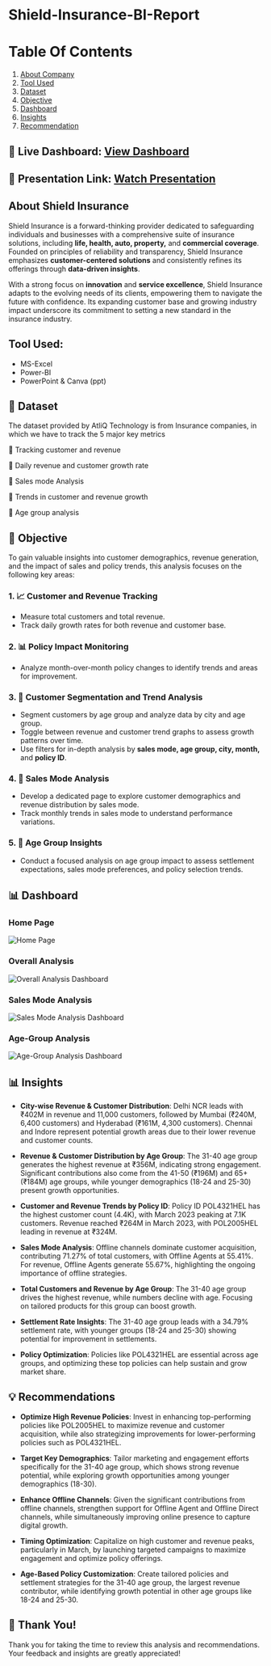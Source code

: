 # Shield-Insurance-BI-Report

# Table Of Contents
1. [About Company](#about-company)
2. [Tool Used](#toolused)
3. [Dataset](#Dataset)
4. [Objective](#objective)
5. [Dashboard](#dashboard)
6. [Insights](#insights)
7. [Recommendation](#recommendation)

## 🔗 Live Dashboard: [View Dashboard](https://app.powerbi.com/groups/me/reports/5535bcfa-faff-474d-8b02-f9e3b29eab5a/28a9bf86da5faa8cc404?experience=power-bi&clientSideAuth=0&bookmarkGuid=d9dad725467c380b142a)
## 🎥 Presentation Link: [Watch Presentation](https://youtu.be/MMhqQ9dL2R8)

## About Shield Insurance

Shield Insurance is a forward-thinking provider dedicated to safeguarding individuals and businesses with a comprehensive suite of insurance solutions, including **life, health, auto, property,** and **commercial coverage**. Founded on principles of reliability and transparency, Shield Insurance emphasizes **customer-centered solutions** and consistently refines its offerings through **data-driven insights**.

With a strong focus on **innovation** and **service excellence**, Shield Insurance adapts to the evolving needs of its clients, empowering them to navigate the future with confidence. Its expanding customer base and growing industry impact underscore its commitment to setting a new standard in the insurance industry.


## Tool Used:

- MS-Excel
- Power-BI
- PowerPoint & Canva (ppt)

## 📁 Dataset
The dataset provided by AtliQ Technology is from Insurance companies, in which we have to track the 5 major key metrics

📝 Tracking customer and revenue

📝 Daily revenue and customer growth rate

📝 Sales mode Analysis

📝 Trends in customer and revenue growth

📝 Age group analysis


## 🎯 Objective

To gain valuable insights into customer demographics, revenue generation, and the impact of sales and policy trends, this analysis focuses on the following key areas:

### 1. 📈 Customer and Revenue Tracking
- Measure total customers and total revenue.
- Track daily growth rates for both revenue and customer base.

### 2. 📊 Policy Impact Monitoring
- Analyze month-over-month policy changes to identify trends and areas for improvement.

### 3. 👥 Customer Segmentation and Trend Analysis
- Segment customers by age group and analyze data by city and age group.
- Toggle between revenue and customer trend graphs to assess growth patterns over time.
- Use filters for in-depth analysis by **sales mode, age group, city, month,** and **policy ID**.

### 4. 💼 Sales Mode Analysis
- Develop a dedicated page to explore customer demographics and revenue distribution by sales mode.
- Track monthly trends in sales mode to understand performance variations.

### 5. 👶 Age Group Insights
- Conduct a focused analysis on age group impact to assess settlement expectations, sales mode preferences, and policy selection trends.


## 📊 Dashboard

### Home Page 
![Home Page](https://github.com/user-attachments/assets/9dc71a3f-7049-4fad-9e22-2aaabafeb127)

### Overall Analysis
![Overall Analysis Dashboard](https://github.com/user-attachments/assets/5746443d-6edd-467c-8a86-631d5fe9718b)

### Sales Mode Analysis
![Sales Mode Analysis Dashboard](https://github.com/user-attachments/assets/6d375388-7d19-49ad-8d66-25045c069846)

### Age-Group Analysis
![Age-Group Analysis Dashboard](https://github.com/user-attachments/assets/a99c3443-3327-4b15-a6c9-587963ee469c)

## 📊 Insights

- **City-wise Revenue & Customer Distribution**: Delhi NCR leads with ₹402M in revenue and 11,000 customers, followed by Mumbai (₹240M, 6,400 customers) and Hyderabad (₹161M, 4,300 customers). Chennai and Indore represent potential growth areas due to their lower revenue and customer counts.

- **Revenue & Customer Distribution by Age Group**: The 31-40 age group generates the highest revenue at ₹356M, indicating strong engagement. Significant contributions also come from the 41-50 (₹196M) and 65+ (₹184M) age groups, while younger demographics (18-24 and 25-30) present growth opportunities.

- **Customer and Revenue Trends by Policy ID**: Policy ID POL4321HEL has the highest customer count (4.4K), with March 2023 peaking at 7.1K customers. Revenue reached ₹264M in March 2023, with POL2005HEL leading in revenue at ₹324M.

- **Sales Mode Analysis**: Offline channels dominate customer acquisition, contributing 71.27% of total customers, with Offline Agents at 55.41%. For revenue, Offline Agents generate 55.67%, highlighting the ongoing importance of offline strategies.

- **Total Customers and Revenue by Age Group**: The 31-40 age group drives the highest revenue, while numbers decline with age. Focusing on tailored products for this group can boost growth.

- **Settlement Rate Insights**: The 31-40 age group leads with a 34.79% settlement rate, with younger groups (18-24 and 25-30) showing potential for improvement in settlements.

- **Policy Optimization**: Policies like POL4321HEL are essential across age groups, and optimizing these top policies can help sustain and grow market share.

## 💡 Recommendations

- **Optimize High Revenue Policies**: Invest in enhancing top-performing policies like POL2005HEL to maximize revenue and customer acquisition, while also strategizing improvements for lower-performing policies such as POL4321HEL.

- **Target Key Demographics**: Tailor marketing and engagement efforts specifically for the 31-40 age group, which shows strong revenue potential, while exploring growth opportunities among younger demographics (18-30).

- **Enhance Offline Channels**: Given the significant contributions from offline channels, strengthen support for Offline Agent and Offline Direct channels, while simultaneously improving online presence to capture digital growth.

- **Timing Optimization**: Capitalize on high customer and revenue peaks, particularly in March, by launching targeted campaigns to maximize engagement and optimize policy offerings.

- **Age-Based Policy Customization**: Create tailored policies and settlement strategies for the 31-40 age group, the largest revenue contributor, while identifying growth potential in other age groups like 18-24 and 25-30.


## 🙏 Thank You!

Thank you for taking the time to review this analysis and recommendations. Your feedback and insights are greatly appreciated!
